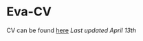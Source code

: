 # Eva-CV

CV can be found [here](https://github.com/evaherbst/Eva-CV/raw/main/CV_Eva_Herbst_April13_2021.pdf)
*Last updated April 13th*


